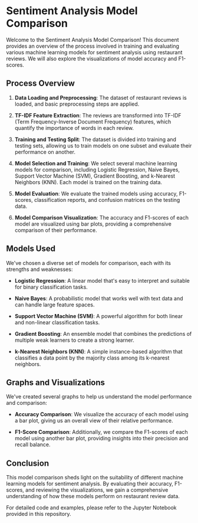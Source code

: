 # Sentiment Analysis Model Comparison

Welcome to the Sentiment Analysis Model Comparison! This document provides an overview of the process involved in training and evaluating various machine learning models for sentiment analysis using restaurant reviews. We will also explore the visualizations of model accuracy and F1-scores.

## Process Overview

1. **Data Loading and Preprocessing**: The dataset of restaurant reviews is loaded, and basic preprocessing steps are applied.

2. **TF-IDF Feature Extraction**: The reviews are transformed into TF-IDF (Term Frequency-Inverse Document Frequency) features, which quantify the importance of words in each review.

3. **Training and Testing Split**: The dataset is divided into training and testing sets, allowing us to train models on one subset and evaluate their performance on another.

4. **Model Selection and Training**: We select several machine learning models for comparison, including Logistic Regression, Naive Bayes, Support Vector Machine (SVM), Gradient Boosting, and k-Nearest Neighbors (KNN). Each model is trained on the training data.

5. **Model Evaluation**: We evaluate the trained models using accuracy, F1-scores, classification reports, and confusion matrices on the testing data.

6. **Model Comparison Visualization**: The accuracy and F1-scores of each model are visualized using bar plots, providing a comprehensive comparison of their performance.

## Models Used

We've chosen a diverse set of models for comparison, each with its strengths and weaknesses:

- **Logistic Regression**: A linear model that's easy to interpret and suitable for binary classification tasks.

- **Naive Bayes**: A probabilistic model that works well with text data and can handle large feature spaces.

- **Support Vector Machine (SVM)**: A powerful algorithm for both linear and non-linear classification tasks.

- **Gradient Boosting**: An ensemble model that combines the predictions of multiple weak learners to create a strong learner.

- **k-Nearest Neighbors (KNN)**: A simple instance-based algorithm that classifies a data point by the majority class among its k-nearest neighbors.

## Graphs and Visualizations

We've created several graphs to help us understand the model performance and comparison:

- **Accuracy Comparison**: We visualize the accuracy of each model using a bar plot, giving us an overall view of their relative performance.

- **F1-Score Comparison**: Additionally, we compare the F1-scores of each model using another bar plot, providing insights into their precision and recall balance.

## Conclusion

This model comparison sheds light on the suitability of different machine learning models for sentiment analysis. By evaluating their accuracy, F1-scores, and reviewing the visualizations, we gain a comprehensive understanding of how these models perform on restaurant review data.

For detailed code and examples, please refer to the Jupyter Notebook provided in this repository.

